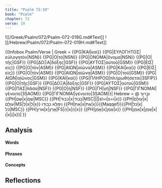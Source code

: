 ```yaml
---
title: "Psalm 72:19"
book: "Psalm"
chapter: 72
verse: 19
---
```

![[/Greek/Psalm/072/Psalm-072-019G.md#Text]]
![[/Hebrew/Psalm/072/Psalm-072-019H.md#Text]]

{{Infobox Psalm/Verse |
  Greek = {{PG|ΚΑΙ|καὶ}}
{{PG|ΕΥΛΟΓΗΤΟΣ|εὐλογητὸν|NSN}}
{{PG|Ο|τὸ|NSN}}
{{PG|ΟΝΟΜΑ|ὄνομα|NSN}}
{{PG|Ο|τῆς|GSF}}
{{PG|ΔΟΞΑ|δόξης|GSF}}
{{PG|ΑΥΤΟΣ|αὐτοῦ|GSM}}
{{PG|ΕΙΣ|εἰς}}
{{PG|Ο|τὸν|ASM}}
{{PG|ΑΙΩΝ|αἰῶνα|ASM}}
{{PG|ΚΑΙ|καὶ}}
{{PG|ΕΙΣ|εἰς}}
{{PG|Ο|τὸν|ASM}}
{{PG|ΑΙΩΝ|αἰῶνα|ASM}}
{{PG|Ο|τοῦ|GSM}}
{{PG|ΑΙΩΝ|αἰῶνος|GSM}}
{{PG|ΚΑΙ|καὶ}}
{{PG|ΠΛΗΡΟΩ|πληρωθήσεται|3SFIP}}
{{PG|Ο|τῆς|GSF}}
{{PG|ΔΟΞΑ|δόξης|GSF}}
{{PG|ΑΥΤΟΣ|αὐτοῦ|GSM}}
{{PG|ΠΑΣ|πᾶσα|NSF}}
{{PG|Ο|ἡ|NSF}}
{{PG|ΓΗ|γῆ|NSF}}
{{PG|ΓΙΓΝΟΜΑΙ|γένοιτο|3SAOM}}
{{PG|ΓΙΓΝΟΜΑΙ|γένοιτο|3SAOM}}|
  Hebrew = @
וּבָרוּךְ
{{PH|שֵׁם|x|שֵׁם|MSC}} {{PH|כבוד|x|כְּבוֹד|MSC||||sl=וֹ|s=וֹ|x}} {{PH|עולם|x|עוֹלָם|MS|לְ|x|לְ|x}}
וְיִמָּלֵא
כְבוֹדוֹ
{{PH|אֵת|x|אֶת|x}}{{Maqqef}}{{PH|כל|x|כֹּל|MSC}} {{PH|ארץ|x|אָרֶץ|FS|הַ|x|הָ|x}} {{PH|אָמֵן|x|אָמֵן|x}} {{PH|אָמֵן|x|אָמֵן|x|וְ|x|וְ|x}}׃|
}}

## Analysis

#### Words

#### Phrases

#### Concepts

## Reflections
